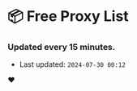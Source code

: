 # :package: Free Proxy List
### Updated every 15 minutes.

- Last updated: `2024-07-30 00:12`

:heart:
